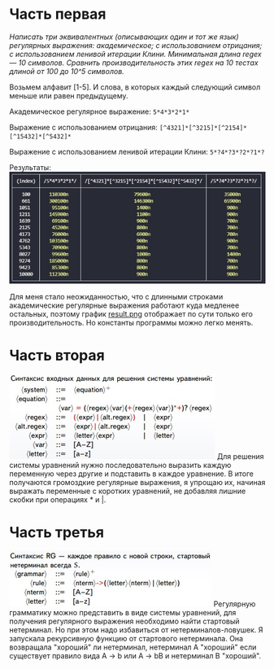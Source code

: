# Часть первая

*Написать три эквивалентных (описывающих один и тот же язык) регулярных выражения: академическое; с использованием отрицания; с использованием ленивой итерации Клини. Минимальная длина regex — 10 символов. Сравнить производительность этих regex на 10 тестах длиной от 100 до 10^5 символов.*

Возьмем алфавит [1-5]. И слова, в которых каждый следующий символ меньше или равен предыдущему. 

Академическое регулярное выражение: ``` 5*4*3*2*1* ```

Выражение с использованием отрицания: ``` [^4321]*[^3215]*[^2154]*[^15432]*[^5432]* ```

Выражение с использованием ленивой итерации Клини: ``` 5*?4*?3*?2*?1*? ```

Результаты:
![ ](./img/regex_performance.jpg) 

Для меня стало неожиданностью, что с длинными строками академические регулярные выражения работают куда медленее остальных, поэтому график [result.png](./lab2/result.png) отображает по сути только его производительность. Но константы программы можно легко менять.

# Часть вторая
![ ](./img/system_syntax.jpg) 
Для решения системы уравнений нужно последовательно выразить каждую переменную через другие и подставить в каждое уравнение.
В итоге получаются громоздкие регулярные выражения, я упрощаю их, начиная выражать переменные с коротких уравнений,
не добавляя лишние скобки при операциях * и |.
# Часть третья
![ ](./img/grammar_syntax.jpg)
Регулярную грамматику можно представить в виде системы уравнений, для получения регулярного выражения необходимо найти стартовый нетерминал. Но при этом надо избавиться от нетерминалов-ловушек. Я запускала рекурсивную функцию от стартового нетерминала. Она возвращала "хороший" ли нетерминал, нетерминал A "хороший" если существует правило вида A -> b или A -> bB и нетерминал B "хороший".